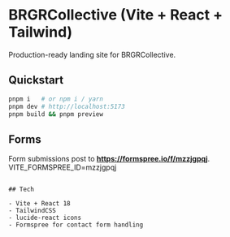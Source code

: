 
# BRGRCollective (Vite + React + Tailwind)

Production-ready landing site for BRGRCollective.

## Quickstart

```bash
pnpm i   # or npm i / yarn
pnpm dev # http://localhost:5173
pnpm build && pnpm preview
```

## Forms

Form submissions post to **https://formspree.io/f/mzzjgpqj**.
VITE_FORMSPREE_ID=mzzjgpqj
```

## Tech

- Vite + React 18
- TailwindCSS
- lucide-react icons
- Formspree for contact form handling
